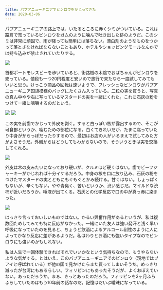 ```yaml
---
title: パプアニューギニアでビンロウをかじってきた
date: 2020-03-06
---
```


パプアニューギニアの路上では、いたるところに赤くシミがついている。これは路肩で売っているビンロウをガムのように噛んで吐き出した跡のようだ。このシミは非常に頑固で、雨が降っても簡単には落ちない。漂白剤のようなものをつかって落とさなければならないこともあり、ホテルやショッピングモールなんかでは持ち込みが禁止されていたりする。

![](https://img.xar.sh/i-3m3FMfH-X2.jpg)

首都ポートモレスビーを歩いていると、街路樹の木陰でおばちゃんがビンロウを売っている。値段も一つ20円程度と安いので旅行で来たなら一度試してみてもいいと思う。けっこう商品の回転は速いようで、フレッシュなビンロウがパプアニューギニア国旗模様のバッグにたくさん入っている。二粒の実を買うと、写真の真ん中やや右に写っているマスタードの実を一緒にくれた。これに石灰の粉をつけて一緒に咀嚼するのだという。

![](https://img.xar.sh/i-nFf2wH3-X2.jpg)
![](https://img.xar.sh/i-7ttMLtd-X2.jpg)

この実を前歯でかじって外皮を剥ぐ。すると白っぽい核が露出するので、そこが可食部というか、噛むための部位になる。白くてきれいだが、たまに腐っていたり中身がからっぽだったりするので、最初はお店の人がいるまえで試してみた方がよさそうだ。外側からはどうしてもわからないので、そういうときは実を交換してくれる。

![](https://img.xar.sh/i-9vSdCGF-X2.jpg)

外皮は木の皮みたいになっており硬いが、クルミほど硬くはない。歯でビーフジャーキーがかじれれば十分イケるだろう。中身の核を口に放り込み、石灰の粉をつけたマスタードの実とともにもぐもぐとかみ続ける。甘くはない。しょっぱくもないが、辛くもない。やや青臭く、苦いというか、渋い感じだ。マイルドな渋柿が近いだろうか。唾液が出てくる。石灰との化学反応で口の中が真っ赤に染まった。

![](https://img.xar.sh/i-wVJHbSn-X2.jpg)

はっきり言っておいしいものではない。かるい興奮作用があるというが、私は複数回ためしてみても特に反応がなかった。一緒にいた友人は強い発汗と浅く早い呼吸になっていたのを見ると、ちょうど飲酒によるアルコール耐性のように人によってかなり反応に差があるようだ。私はわりとお酒にも強いタイプなのでビンロウにも強いのかもしれない。

私は人生で一回体験できればそれでいいかなという気持ちなので、もうやらないような気がする。とはいえ、このパプアニューギニアでのビンロウ（現地ではブアイと呼ばれている）が他の国で見かけたらまた買ってしまいそうだ。めっきり減ったが台湾にもあるらしい。フィリピンにもあったそうだが、よくおぼえていない。あっただろうか。まぁ、きっとあったのだろう。フィリピンを2ヶ月ふらふらしていたのはもう10年前の話なのだ。記憶はだいぶ曖昧になっている。
